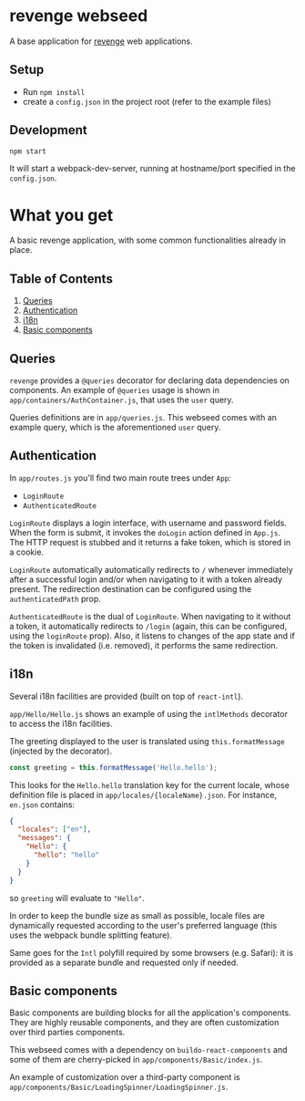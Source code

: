 # revenge webseed
A base application for [revenge](http://github.com/buildo/revenge) web applications.

## Setup
- Run `npm install`
- create a `config.json` in the project root (refer to the example files)

## Development
```sh
npm start
```

It will start a webpack-dev-server, running at hostname/port specified in the `config.json`.

# What you get
A basic revenge application, with some common functionalities already in place.

## Table of Contents
1. [Queries]('#queries')
2. [Authentication]('#authentication')
3. [i18n]('#i18n')
4. [Basic components]('#basic-components')

## Queries
`revenge` provides a `@queries` decorator for declaring data dependencies on components. An example of `@queries` usage is shown in `app/containers/AuthContainer.js`, that uses the `user` query.

Queries definitions are in `app/queries.js`. This webseed comes with an example query, which is the aforementioned `user` query.

## Authentication
In `app/routes.js` you'll find two main route trees under `App`:

- `LoginRoute`
- `AuthenticatedRoute`

`LoginRoute` displays a login interface, with username and password fields. When the form is submit, it invokes the `doLogin` action defined in `App.js`. The HTTP request is stubbed and it returns a fake token, which is stored in a cookie.

`LoginRoute` automatically automatically redirects to `/` whenever immediately after a successful login and/or when navigating to it with a token already present. The redirection destination can be configured using the `authenticatedPath` prop.

`AuthenticatedRoute` is the dual of `LoginRoute`. When navigating to it without a token, it automatically redirects to `/login` (again, this can be configured, using the `loginRoute` prop). Also, it listens to changes of the app state and if the token is invalidated (i.e. removed), it performs the same redirection.

## i18n
Several i18n facilities are provided (built on top of `react-intl`).

`app/Hello/Hello.js` shows an example of using the `intlMethods` decorator to access the i18n facilities.

The greeting displayed to the user is translated using `this.formatMessage` (injected by the decorator).

```js
const greeting = this.formatMessage('Hello.hello');
```

This looks for the `Hello.hello` translation key for the current locale, whose definition file is placed in `app/locales/{localeName}.json`. For instance, `en.json` contains:

```json
{
  "locales": ["en"],
  "messages": {
    "Hello": {
      "hello": "hello"
    }
  }
}
```

so `greeting` will evaluate to `"Hello"`.

In order to keep the bundle size as small as possible, locale files are dynamically requested according to the user's preferred language (this uses the webpack bundle splitting feature).

Same goes for the `Intl` polyfill required by some browsers (e.g. Safari): it is provided as a separate bundle and requested only if needed.

## Basic components
Basic components are building blocks for all the application's components. They are highly reusable components, and they are often customization over third parties components.

This webseed comes with a dependency on `buildo-react-components` and some of them are cherry-picked in `app/components/Basic/index.js`.

An example of customization over a third-party component is `app/components/Basic/LoadingSpinner/LoadingSpinner.js`.
